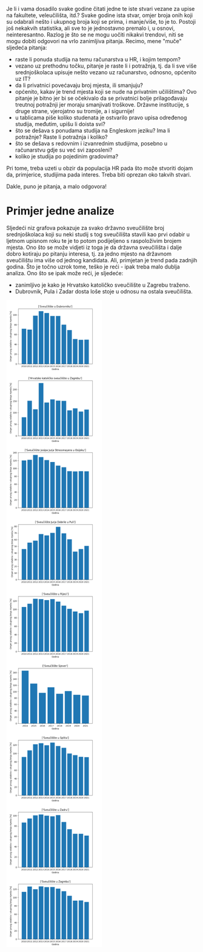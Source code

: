 Je li i vama dosadilo svake godine čitati jedne te iste stvari vezane za upise na fakultete, veleučilišta, itd.? Svake godine ista stvar, omjer broja onih koji su odabrali nešto i ukupnog broja koji se prima, i manje/više, to je to. Postoji još nekakvih statistika, ali sve to je jednostavno premalo i, u osnovi, neinteresantno. Razlog je što se ne mogu uočiti nikakvi trendovi, niti se mogu dobiti odgovori na vrlo zanimljiva pitanja. Recimo, mene "muče" sljedeća pitanja:

- raste li ponuda studija na temu računarstva u HR, i kojim tempom?
- vezano uz prethodnu točku, pitanje je raste li i potražnja, tj. da li sve više srednjoškolaca upisuje nešto vezano uz računarstvo, odnosno, općenito uz IT?
- da li privatnici povećavaju broj mjesta, ili smanjuju?
- općenito, kakav je trend mjesta koji se nude na privatnim učilištima? Ovo pitanje je bitno jer bi se očekivalo da se privatnici bolje prilagođavaju treutnoj potražnji jer moraju smanjivati troškove. Državne institucije, s druge strane, vjerojatno su tromije, a i sigurnije!
- u tablicama piše koliko studenata je ostvarilo pravo upisa određenog studija, međutim, upišu li doista svi?
- što se dešava s ponudama studija na Engleskom jeziku? Ima li potražnje? Raste li potražnja i koliko?
- što se dešava s redovnim i izvanrednim studijima, posebno u računarstvu gdje su već svi zaposleni?
- koliko je studija po pojedinim gradovima?

Pri tome, treba uzeti u obzir da populacija HR pada što može stvoriti dojam da, primjerice, studijima pada interes. Treba biti oprezan oko takvih stvari.

Dakle, puno je pitanja, a malo odgovora!

# Primjer jedne analize

Sljedeći niz grafova pokazuje za svako državno sveučilište broj srednjoškolaca koji su neki studij s tog sveučilišta stavili kao prvi odabir u ljetnom upisnom roku te je to potom podijeljeno s raspoloživim brojem mjesta. Ono što se može vidjeti iz toga je da državna sveučilišta i dalje dobro kotiraju po pitanju interesa, tj. za jedno mjesto na državnom sveučilištu ima više od jednog kandidata. Ali, primjetan je trend pada zadnjih godina. Što je točno uzrok tome, teško je reći - ipak treba malo dublja analiza. Ono što se ipak može reći, je sljedeće:

- zanimljivo je kako je Hrvatsko katoličko sveučilište u Zagrebu traženo.
- Dubrovnik, Pula i Zadar dosta loše stoje u odnosu na ostala sveučilišta.


<img src="/rezultati/slike/unidu.png" alt="Sveučilište u Dubrovniku" width="50%" align="center" />

<img src="/rezultati/slike/unihk.png" alt="Hrvatsko katoličko sveučilište u Zagrebu" width="50%" align="center" />

<img src="/rezultati/slike/unios.png" alt="Sveučilište u Osijeku" width="50%" align="center" />

<img src="/rezultati/slike/unipu.png" alt="Sveučilište u Puli" width="50%" align="center" />

<img src="/rezultati/slike/uniri.png" alt="Sveučilište u Rijeci" width="50%" align="center" />

<img src="/rezultati/slike/unisj.png" alt="Sveučilište Sjever" width="50%" align="center" />

<img src="/rezultati/slike/unist.png" alt="Sveučilište u Splitu" width="50%" align="center" />

<img src="/rezultati/slike/unizd.png" alt="Sveučilište u Zadru" width="50%" align="center" />

<img src="/rezultati/slike/unizg.png" alt="Sveučilište u Zagrebu" width="50%" align="center" />

